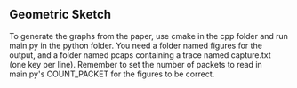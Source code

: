 ## Geometric Sketch

To generate the graphs from the paper, use cmake in the cpp folder and run main.py in the python folder.
You need a folder named figures for the output, and a folder named pcaps containing a trace named capture.txt (one key per line).
Remember to set the number of packets to read in main.py's COUNT_PACKET for the figures to be correct.
